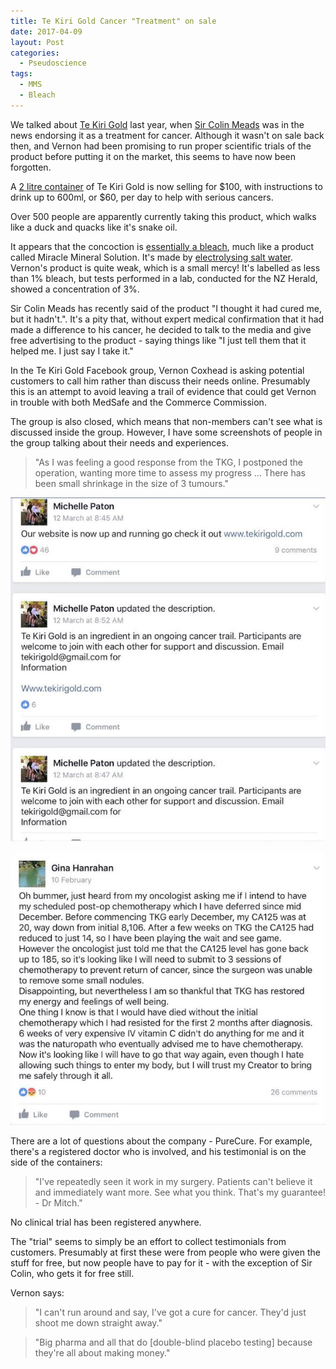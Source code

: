 ```yaml
---
title: Te Kiri Gold Cancer "Treatment" on sale
date: 2017-04-09
layout: Post
categories:
  - Pseudoscience
tags:
  - MMS
  - Bleach
---
```


We talked about [Te Kiri Gold](http://www.stuff.co.nz/national/health/91276243/cancer-sufferers-put-faith-in-te-kiri-gold-bleach-water) last year, when [Sir Colin Meads](http://www.stuff.co.nz/national/health/91356942/sir-colin-meads-still-using-te-kiri-gold-water-despite-experts-warning) was in the news endorsing it as a treatment for cancer. Although it wasn't on sale back then, and Vernon had been promising to run proper scientific trials of the product before putting it on the market, this seems to have now been forgotten.

<!-- more -->

A [2 litre container](https://tekirigold.com/shop/) of Te Kiri Gold is now selling for $100, with instructions to drink up to 600ml, or $60, per day to help with serious cancers.

Over 500 people are apparently currently taking this product, which walks like a duck and quacks like it's snake oil.

It appears that the concoction is [essentially a bleach](http://www.nzherald.co.nz/nz/news/article.cfm?c_id=1&objectid=11834818), much like a product called Miracle Mineral Solution. It's made by [electrolysing salt water](https://en.wikipedia.org/wiki/Electrolysed_water). Vernon's product is quite weak, which is a small mercy! It's labelled as less than 1% bleach, but tests performed in a lab, conducted for the NZ Herald, showed a concentration of 3%.

Sir Colin Meads has recently said of the product "I thought it had cured me, but it hadn't.". It's a pity that, without expert medical confirmation that it had made a difference to his cancer, he decided to talk to the media and give free advertising to the product - saying things like "I just tell them that it helped me. I just say I take it."

In the Te Kiri Gold Facebook group, Vernon Coxhead is asking potential customers to call him rather than discuss their needs online. Presumably this is an attempt to avoid leaving a trail of evidence that could get Vernon in trouble with both MedSafe and the Commerce Commission.

The group is also closed, which means that non-members can't see what is discussed inside the group. However, I have some screenshots of people in the group talking about their needs and experiences.

> "As I was feeling a good response from the TKG, I postponed the operation, wanting more time to assess my progress … There has been small shrinkage in the size of 3 tumours."

![Screenshot 1](./Screenshot_1.jpg)

![Screenshot 2](./Screenshot_2.jpg)

There are a lot of questions about the company - PureCure. For example, there's a registered doctor who is involved, and his testimonial is on the side of the containers:

> "I've repeatedly seen it work in my surgery. Patients can't believe it and immediately want more. See what you think. That's my guarantee! - Dr Mitch."

No clinical trial has been registered anywhere.

The "trial" seems to simply be an effort to collect testimonials from customers. Presumably at first these were from people who were given the stuff for free, but now people have to pay for it - with the exception of Sir Colin, who gets it for free still.

Vernon says:

> "I can't run around and say, I've got a cure for cancer. They'd just shoot me down straight away."

> "Big pharma and all that do [double-blind placebo testing] because they're all about making money."
